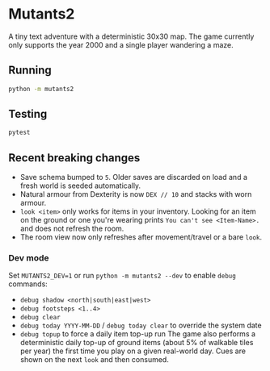 # Mutants2

A tiny text adventure with a deterministic 30x30 map. The game currently only
supports the year 2000 and a single player wandering a maze.

## Running

```bash
python -m mutants2
```

## Testing

```bash
pytest
```

## Recent breaking changes

- Save schema bumped to `5`. Older saves are discarded on load and a fresh
  world is seeded automatically.
- Natural armour from Dexterity is now `DEX // 10` and stacks with worn armour.
- `look <item>` only works for items in your inventory. Looking for an item on
  the ground or one you're wearing prints `You can't see <Item-Name>.` and does
  not refresh the room.
- The room view now only refreshes after movement/travel or a bare `look`.

### Dev mode
Set `MUTANTS2_DEV=1` or run `python -m mutants2 --dev` to enable `debug` commands:

- `debug shadow <north|south|east|west>`
- `debug footsteps <1..4>`
- `debug clear`
- `debug today YYYY-MM-DD` / `debug today clear` to override the system date
- `debug topup` to force a daily item top-up run
The game also performs a deterministic daily top-up of ground items (about 5% of walkable tiles per year) the first time you play on a given real-world day.
Cues are shown on the next `look` and then consumed.
